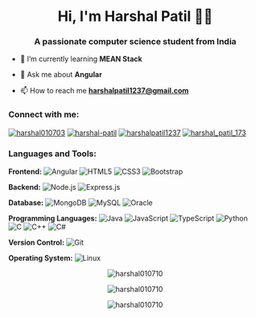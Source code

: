 <h1 align="center">Hi, I'm Harshal Patil 👨‍💻 </h1>
<h3 align="center">A passionate computer science student from India</h3>

- 🌱 I’m currently learning **MEAN Stack**

- 💬 Ask me about **Angular**

- 📫 How to reach me **harshalpatil1237@gmail.com**

<h3 align="left">Connect with me:</h3>
<p align="left">
  <a href="https://twitter.com/HARSHAL010703" target="blank"><img align="center" src="https://img.shields.io/twitter/follow/HARSHAL010703?style=social&logo=twitter" alt="harshal010703" /></a>
  <a href="https://linkedin.com/in/harshal-patil-3a4670229" target="blank"><img align="center" src="https://img.shields.io/badge/-harshal--patil-blue?style=flat-square&logo=linkedin&logoColor=white" alt="harshal-patil" /></a>
  <a href="https://www.hackerrank.com/harshalpatil1237" target="blank"><img align="center" src="https://img.shields.io/badge/-harshalpatil1237-2EC866?style=flat-square&logo=hackerrank&logoColor=white" alt="harshalpatil1237" /></a>
  <a href="https://www.leetcode.com/harshal_patil_173" target="blank"><img align="center" src="https://img.shields.io/badge/-harshal__patil__173-FFA116?style=flat-square&logo=leetcode&logoColor=white" alt="harshal_patil_173" /></a>
</p>

<h3 align="left">Languages and Tools:</h3>
<p align="left">
  <strong>Frontend:</strong>
  <img src="https://img.shields.io/badge/-Angular-DD0031?style=flat-square&logo=angular&logoColor=white" alt="Angular"/>
  <img src="https://img.shields.io/badge/-HTML5-E34F26?style=flat-square&logo=html5&logoColor=white" alt="HTML5"/>
  <img src="https://img.shields.io/badge/-CSS3-1572B6?style=flat-square&logo=css3&logoColor=white" alt="CSS3"/>
  <img src="https://img.shields.io/badge/-Bootstrap-563D7C?style=flat-square&logo=bootstrap&logoColor=white" alt="Bootstrap"/>
  
  <strong>Backend:</strong>
  <img src="https://img.shields.io/badge/-Node.js-339933?style=flat-square&logo=node.js&logoColor=white" alt="Node.js"/>
  <img src="https://img.shields.io/badge/-Express.js-000000?style=flat-square&logo=express&logoColor=white" alt="Express.js"/>
  
  <strong>Database:</strong>
  <img src="https://img.shields.io/badge/-MongoDB-47A248?style=flat-square&logo=mongodb&logoColor=white" alt="MongoDB"/>
  <img src="https://img.shields.io/badge/-MySQL-4479A1?style=flat-square&logo=mysql&logoColor=white" alt="MySQL"/>
  <img src="https://img.shields.io/badge/-Oracle-F80000?style=flat-square&logo=oracle&logoColor=white" alt="Oracle"/>
  
  <strong>Programming Languages:</strong>
  <img src="https://img.shields.io/badge/-Java-007396?style=flat-square&logo=java&logoColor=white" alt="Java"/>
  <img src="https://img.shields.io/badge/-JavaScript-F7DF1E?style=flat-square&logo=javascript&logoColor=white" alt="JavaScript"/>
  <img src="https://img.shields.io/badge/-TypeScript-3178C6?style=flat-square&logo=typescript&logoColor=white" alt="TypeScript"/>
  <img src="https://img.shields.io/badge/-Python-3776AB?style=flat-square&logo=python&logoColor=white" alt="Python"/>
  <img src="https://img.shields.io/badge/-C-00599C?style=flat-square&logo=c&logoColor=white" alt="C"/>
  <img src="https://img.shields.io/badge/-C++-00599C?style=flat-square&logo=cplusplus&logoColor=white" alt="C++"/>
  <img src="https://img.shields.io/badge/-C%23-239120?style=flat-square&logo=csharp&logoColor=white" alt="C#"/>
  
  <strong>Version Control:</strong>
  <img src="https://img.shields.io/badge/-Git-F05032?style=flat-square&logo=git&logoColor=white" alt="Git"/>
  
  <strong>Operating System:</strong>
  <img src="https://img.shields.io/badge/-Linux-FCC624?style=flat-square&logo=linux&logoColor=white" alt="Linux"/>
</p>

<p align="center">
  <img src="https://github-readme-stats.vercel.app/api/top-langs?username=harshal010710&show_icons=true&locale=en&layout=compact&theme=dark" alt="harshal010710" />
</p>

<p align="center">
  <img src="https://github-readme-stats.vercel.app/api?username=harshal010710&show_icons=true&locale=en&theme=dark" alt="harshal010710" />
</p>

<p align="center">
  <img src="https://github-readme-streak-stats.herokuapp.com/?user=harshal010710&theme=dark" alt="harshal010710" />
</p>
